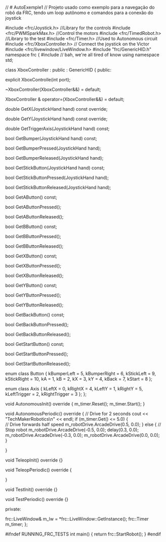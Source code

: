 // # AutoExemple1
// Projeto usado como exemplo para a navegação do robô da FRC, tendo um loop autônomo e comandos para a conexão do joystick



#include <frc/Joystick.h> //Library for the controls
#include <frc/PWMSparkMax.h> //Control the motors
#include <frc/TimedRobot.h> //Library to the test
#include <frc/Timer.h> //Used to Autonomous circuit
#include <frc/XboxController.h> // Connect the joystick on the Victor
#include <frc/livewindow/LiveWindow.h>
#include "frc/GenericHID.h"
namespace frc {
#include <iostream> // bah, we're all tired of know
using namespace std;


class XboxController : public : GenericHID {
 public:
  
  explicit XboxControlle(int port);  

  ~XboxController(XboxController&&) = default;

  XboxController & operator=(XboxController&&) = default;

   double GetX(JoystickHand hand) const override;
  
   double GetY(JoystickHand hand) const override;
  
   double GetTriggerAxis(JoystickHand hand) const;
  
   bool GetBumper(JoystickHand hand) const;
  
   bool GetBumperPressed(JoystickHand hand);
  
   bool GetBumperReleased(JoystickHand hand);
  
   bool GetStickButton(JoystickHand hand) const;
  
   bool GetStickButtonPressed(JoystickHand hand);
  
   bool GetStickButtonReleased(JoystickHand hand);
  
   bool GetAButton() const;
  
   bool GetAButtonPressed();
  
   bool GetAButtonReleased();
  
   bool GetBButton() const;
  
   bool GetBButtonPressed();
  
   bool GetBButtonReleased();
  
   bool GetXButton() const;
  
   bool GetXButtonPressed();
  
   bool GetXButtonReleased();
  
   bool GetYButton() const;
  
   bool GetYButtonPressed();
  
   bool GetYButtonReleased();
  
   bool GetBackButton() const;
  
   bool GetBackButtonPressed();
  
   bool GetBackButtonReleased();
  
   bool GetStartButton() const;
  
   bool GetStartButtonPressed();
  
   bool GetStartButtonReleased();

   enum class Button {
     kBumperLeft = 5,
     kBumperRight = 6,
     kStickLeft = 9,
     kStickRight = 10,
     kA = 1,
     kB = 2,
     kX = 3,
     kY = 4,
     kBack = 7,
     kStart = 8
   };
  
   enum class Axis {
     kLeftX = 0,
     kRightX = 4,
     kLeftY = 1,
     kRightY = 5,
     kLeftTrigger = 2,
     kRightTrigger = 3
   };
 };
  
  void AutonomousInit() override {
    m_timer.Reset();
    m_timer.Start();
  }

  void AutonomousPeriodic() override {
    // Drive for 2 seconds
    cout << "TechMakerRobotics\n" << endl;
    if (m_timer.Get() <= 5.0) {      
      // Drive forwards half speed
      m_robotDrive.ArcadeDrive(0.5, 0.0);
    } else {
      // Stop robot
      m_robotDrive.ArcadeDrive(-0.5, 0.0);
      delay(0.3, 0.0);
      m_robotDrive.ArcadeDrive(-0.3, 0.0);
      m_robotDrive.ArcadeDrive(0.0, 0.0);   
    }

  }

  void TeleopInit() override {}

  void TeleopPeriodic() override {

  }

  void TestInit() override {}

  void TestPeriodic() override {}

 private:

  frc::LiveWindow& m_lw = *frc::LiveWindow::GetInstance();
  frc::Timer m_timer;
};

#ifndef RUNNING_FRC_TESTS
int main() {
  return frc::StartRobot<Robot>();
}
#endif
